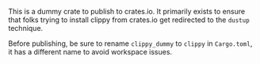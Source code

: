 This is a dummy crate to publish to crates.io. It primarily exists to ensure
that folks trying to install clippy from crates.io get redirected to the
`dustup` technique.

Before publishing, be sure to rename `clippy_dummy` to `clippy` in `Cargo.toml`,
it has a different name to avoid workspace issues.
